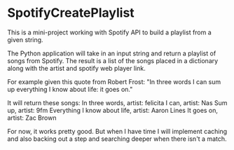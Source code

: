 # SpotifyCreatePlaylist
This is a mini-project working with Spotify API to build a playlist from a given string.

The Python application will take in an input string and return a playlist of songs from Spotify. The result is a list of the songs placed in a dictionary along with the artist and spotify web player link.

For example given this quote from Robert Frost: "In three words I can sum up everything I know about life: it goes on."

It will return these songs:
In three words, artist: felicita
I can, artist: Nas
Sum up, artist: 9fm
Everything I know about life, artist: Aaron Lines
It goes on, artist: Zac Brown


For now, it works pretty good. But when I have time I will implement caching and also backing out a step and searching deeper when there isn't a match.
